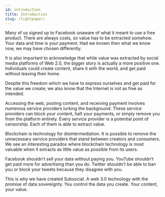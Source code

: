 ```yaml
---
id: introduction
title: Introduction
slug: /lightpaper/
---
```


Many of us signed up to Facebook unaware of what it meant to use a free product. There are
always costs, so value has to be extracted somehow. Your data and time is your payment. Had
we known then what we know now, we may have chosen differently.

It is also important to acknowledge that while value was extracted by social media platforms of
Web 2.0, the bigger story is actually a more positive one. Individuals could create content, share
it with the world, and get paid without leaving their home.

Despite this freedom which we have to express ourselves and get paid for the value we create;
we also know that the Internet is not as free as intended.

Accessing the web, posting content, and receiving payment involves numerous service
providers lurking the background. These service providers can block your content, halt your
payments, or simply remove you from the platform entirely. Every service provider is a potential
point of censorship. Each of them is able to extract value.

Blockchain is technology for disintermediation. It is possible to remove the unnecessary service
providers that stand between creators and consumers. We see an interesting paradox where
blockchain technology is most valuable when it extracts as little value as possible from its users.

Facebook shouldn’t sell your data without paying you. YouTube shouldn’t get paid more for
advertising than you do. Twitter shouldn’t be able to ban you or block your tweets because they
disagree with you.

This is why we have created Subsocial. A web 3.0 technology with the promise of data
sovereignty. You control the data you create. Your content, your value.